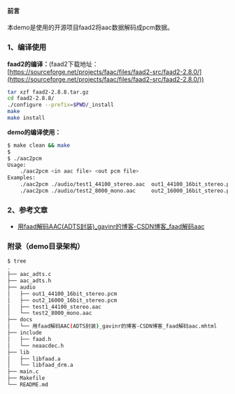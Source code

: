 #### 前言

本demo是使用的开源项目faad2将aac数据解码成pcm数据。



### 1、编译使用

**faad2的编译：**(faad2下载地址：[https://sourceforge.net/projects/faac/files/faad2-src/faad2-2.8.0/](https://sourceforge.net/projects/faac/files/faad2-src/faad2-2.8.0/))

```bash
tar xzf faad2-2.8.8.tar.gz
cd faad2-2.8.8/
./configure --prefix=$PWD/_install
make
make install
```

**demo的编译使用：**

```bash
$ make clean && make
$
$ ./aac2pcm 
Usage:
    ./aac2pcm <in aac file> <out pcm file>
Examples:
    ./aac2pcm ./audio/test1_44100_stereo.aac  out1_44100_16bit_stereo.pcm
    ./aac2pcm ./audio/test2_8000_mono.aac     out2_16000_16bit_stereo.pcm  # output [samplerate] and [channels] will be auto configured.
```



### 2、参考文章

 - [用faad解码AAC(ADTS封装)\_gavinr的博客-CSDN博客\_faad解码aac](https://blog.csdn.net/gavinr/article/details/6959198)



### 附录（demo目录架构）

```bash
$ tree
.
├── aac_adts.c
├── aac_adts.h
├── audio
│   ├── out1_44100_16bit_stereo.pcm
│   ├── out2_16000_16bit_stereo.pcm
│   ├── test1_44100_stereo.aac
│   └── test2_8000_mono.aac
├── docs
│   └── 用faad解码AAC(ADTS封装)_gavinr的博客-CSDN博客_faad解码aac.mhtml
├── include
│   ├── faad.h
│   └── neaacdec.h
├── lib
│   ├── libfaad.a
│   └── libfaad_drm.a
├── main.c
├── Makefile
└── README.md
```

